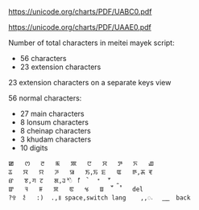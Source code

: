 
https://unicode.org/charts/PDF/UABC0.pdf

https://unicode.org/charts/PDF/UAAE0.pdf

Number of total characters in meitei mayek script:
* 56 characters
* 23 extension characters

23 extension characters on a separate keys view

56 normal characters:
- 27 main characters
- 8 lonsum characters
- 8 cheinap characters
- 3 khudam characters
- 10 digits

```
ꯀ	ꯁ	ꯂ	ꯃ	ꯄ	ꯅ	ꯆ	ꯇ	ꯈ	ꯉ
ꯊ	ꯋ	ꯌ	ꯍ	ꯎ	ꯏ,ꯢ	ꯐ	ꯑ	ꯒ,ꯘ	ꯓ
ꯔ	ꯕ,ꯚ	ꯖ	ꯗ,ꯙ	ꯣꯥ	ꯤ	ꯥ	ꯦ	ꯧ	ꯨ
ꯛ	ꯜ	ꯝ	ꯞ	ꯟ	ꯠ	ꯡ	ꯩ	ꯪ 	del
?꯱	ꫲ	:)	.,꯫	space,switch lang    ,,꯬	꯭ 	back

```